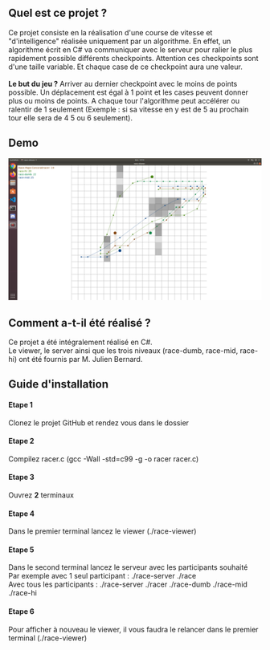 ## Quel est ce projet ?
Ce projet consiste en la réalisation d'une course de vitesse et "d'intelligence" réalisée uniquement par un algorithme. En effet, un algorithme écrit en C# va communiquer avec le serveur pour ralier le plus rapidement possible différents checkpoints. Attention ces checkpoints sont d'une taille variable. Et chaque case de ce checkpoint aura une valeur. <br><br>
<b>Le but du jeu ?</b> Arriver au dernier checkpoint avec le moins de points possible. Un déplacement est égal à 1 point et les cases peuvent donner plus ou moins de points. A chaque tour l'algorithme peut accélérer ou ralentir de 1 seulement (Exemple : si sa vitesse en y est de 5 au prochain tour elle sera de 4 5 ou 6 seulement).

## Demo
![Preview](https://github.com/ThomasCorcoral/Projet_Racer_C/blob/master/racer.png)

## Comment a-t-il été réalisé ?

Ce projet a été intégralement réalisé en C#.<br>
Le viewer, le server ainsi que les trois niveaux (race-dumb, race-mid, race-hi) ont été fournis par M. Julien Bernard. 

## Guide d'installation

#### Etape 1
Clonez le projet GitHub et rendez vous dans le dossier

#### Etape 2
Compilez racer.c (gcc -Wall -std=c99 -g -o racer racer.c)

#### Etape 3
Ouvrez <b>2</b> terminaux

#### Etape 4 
Dans le premier terminal lancez le viewer (./race-viewer)

#### Etape 5
Dans le second terminal lancez le serveur avec les participants souhaité<br>
Par exemple avec 1 seul participant : ./race-server ./race<br>
Avec tous les participants : ./race-server ./racer ./race-dumb ./race-mid ./race-hi<br>

#### Etape 6
Pour afficher à nouveau le viewer, il vous faudra le relancer dans le premier terminal (./race-viewer)

